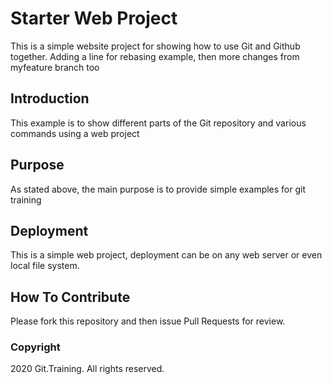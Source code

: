 # Starter Web Project

This is a simple website project for showing how to use Git and Github together. Adding a line for rebasing example, then more changes from myfeature branch too

## Introduction

This example is to show different parts of the Git repository and various commands using a web project

## Purpose

As stated above, the main purpose is to provide simple examples for git training

## Deployment

This is a simple web project, deployment can be on any web server or even local file system.

## How To Contribute

Please fork this repository and then issue Pull Requests for review.

### Copyright

2020 Git.Training. All rights reserved.